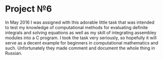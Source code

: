 # Project №6
In May 2016 I was assigned with this adorable little task that was intended to test my knowledge of computational methods for evaluating definite integrals and solving equations as well as my skill of integrating assembley modules into a C program. I took the task very seriously, so hopefully it will serve as a decent example for beginners in computational mathematics and such. Unfortunately they made comment and document the whole thing in Russian.
